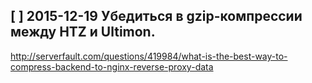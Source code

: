 ## [ ] 2015-12-19 Убедиться в gzip-компрессии между HTZ и Ultimon.

http://serverfault.com/questions/419984/what-is-the-best-way-to-compress-backend-to-nginx-reverse-proxy-data

